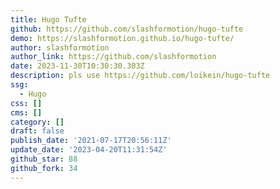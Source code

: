 ```yaml
---
title: Hugo Tufte
github: https://github.com/slashformotion/hugo-tufte
demo: https://slashformotion.github.io/hugo-tufte/
author: slashformotion
author_link: https://github.com/slashformotion
date: 2023-11-30T10:30:30.303Z
description: pls use https://github.com/loikein/hugo-tufte
ssg:
  - Hugo
css: []
cms: []
category: []
draft: false
publish_date: '2021-07-17T20:56:11Z'
update_date: '2023-04-20T11:31:54Z'
github_star: 88
github_fork: 34
---
```


